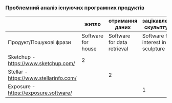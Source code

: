 ### Проблемний аналіз існуючих програмних продуктів
|                                                                | житло              | отримання даних             | зацікавленість скульптурою          | Тип ліцензії | Примітка    |
| -----------                                                    | -----------        | -----------                 | -----------                         | -----------  | ----------- |
| Продукт/Пошукові фрази                                         | Software for house | Software for data retrieval | Software for interest in sculpture  |              |             |
| Sketchup - https://www.sketchup.com/                           | 2                  |                             |                                     | Proprietary  |             |
| Stellar - https://www.stellarinfo.com/                         |                    | 2                           |                                     | Shareware    |             |
| Exposure - https://exposure.software/                          |                    |                             | 1                                   | Shareware    |             |
